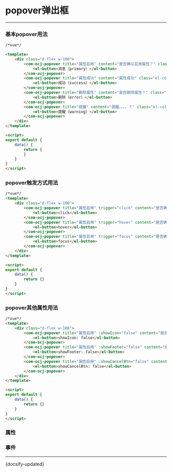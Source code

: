# popover弹出框
---

### 基本popover用法

```html
/*vue*/

<template>
    <div class="d-flex w-100">
        <com-ocj-popover title="属性启用" content="是否确认启用属性？" class="el-col-6 flex-ju-center" type="primary">
            <el-button>消息（primary）</el-button>
        </com-ocj-popover>
        <com-ocj-popover title="属性成功" content="属性成功" class="el-col-6 flex-ju-center" type="success">
            <el-button>成功（success）</el-button>
        </com-ocj-popover>
        <com-ocj-popover title="删除属性" content="是否删除属性？" class="el-col-6 flex-ju-center" type="error">
            <el-button>删除（error）</el-button>
        </com-ocj-popover>
        <com-ocj-popover title="提醒" content="提醒。。。。？" class="el-col-6 flex-ju-center" type="warning">
            <el-button>提醒（warning）</el-button>
        </com-ocj-popover>
    </div>
</template>

<script>
export default {
    data() {
        return {
        }
    }
}
</script>

```

### popover触发方式用法


```html
/*vue*/
<template>
    <div class="d-flex w-100">
        <com-ocj-popover title="属性启用" trigger="click" content="是否确认启用属性？" class="el-col-8 flex-ju-center" type="primary">
            <el-button>click</el-button>
        </com-ocj-popover>
        <com-ocj-popover title="属性启用" trigger="hover" content="是否确认启用属性？" class="el-col-8 flex-ju-center" type="primary">
            <el-button>hover</el-button>
        </com-ocj-popover>
        <com-ocj-popover title="属性启用" trigger="focus" content="是否确认启用属性？" class="el-col-8 flex-ju-center" type="primary">
            <el-button>focus</el-button>
        </com-ocj-popover>
    </div>
</template>

<script>
export default {
    data() {
        return {}
    }
}
</script>
```
### popover其他属性用法

```html
/*vue*/
<template>
    <div class="d-flex w-100">
        <com-ocj-popover title="属性启用" :showIcon="false" content="是否确认启用属性？" class="el-col-8 flex-ju-center" type="primary">
            <el-button>showIcon: false</el-button>
        </com-ocj-popover>
        <com-ocj-popover title="属性启用" :showFooter="false" content="是否确认启用属性？" class="el-col-8 flex-ju-center" type="primary">
            <el-button>showFooter: false</el-button>
        </com-ocj-popover>
        <com-ocj-popover title="属性启用" :showCancelBtn="false" content="是否确认启用属性？" class="el-col-8 flex-ju-center" type="primary">
            <el-button>showCancelBtn: false</el-button>
        </com-ocj-popover>
    </div>
</template>

<script>
export default {
    data() {
        return {}
    }
}
</script>

```


<div id="main2" class="api-wrap mt-24">
	<div class="api-wrap mt-24">
		<h3>属性</h3>
	   <el-table :data="apiDataProps" class="w-100 m-0">
	      <el-table-column prop="params" label="参数" width="190"></el-table-column>
	      <el-table-column prop="describe" label="说明"></el-table-column>
	      <el-table-column prop="type" label="类型" width="140"></el-table-column>
	      <el-table-column prop="defaultValue" label="默认值" width="200"></el-table-column>
	    </el-table>
		<h3>事件</h3>
	   <el-table :data="apiDataEvents" class="w-100 m-0">
	      <el-table-column prop="params" label="事件名称" width="140"></el-table-column>
	      <el-table-column prop="describe" label="说明"></el-table-column>
	      <el-table-column prop="cbparams" label="回调参数"></el-table-column>
	    </el-table>
	</div>

</div>

<script>
  new Vue({
    el: '#main2',
    data:  {
      apiDataProps:[
		{
	    params: 'trigger',
	    describe: '触发方式',
	    type: 'String',
	    defaultValue: '可选值click,focus,hover， 默认click'
	  },
		{
      params: 'type',
      describe: ' 对应icon类型',
      type: 'String',
      defaultValue: '可选值primary,success,error,warning， 默认primary'
    },
    {
      params: 'showIcon',
      describe: ' 是否展示icon',
      type: 'Boolean',
      defaultValue: 'true'
    },
    {
      params: 'showFooter',
      describe: '是否展示底部按钮',
      type: 'Boolean',
      defaultValue: 'true'
    },
    {
      params: 'showCancelBtn',
      describe: '是否展示取消按钮',
      type: 'Boolean',
      defaultValue: 'true'
    },
    {
      params: 'slot插槽',
      describe: '插槽为中间内容区域',
      type: '---',
      defaultValue: '---'
    }
	],
	apiDataEvents : [
		{
			params: 'ok',
			describe: '点击确定的时候触发的事件',
			cbparams: '',
		},
		{
			params: 'cancel',
			describe: '点击取消的时候触发的事件',
			cbparams: '',
		}
	]
    }
  })
</script>



---
 {docsify-updated} 



